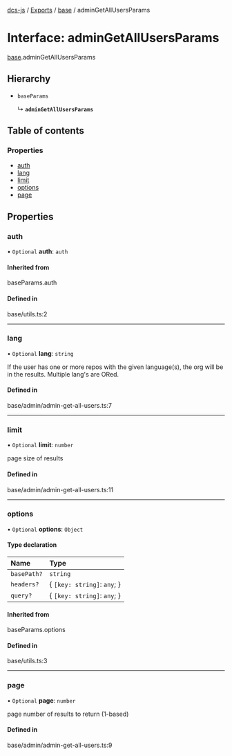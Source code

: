 [dcs-js](../README.md) / [Exports](../modules.md) / [base](../modules/base.md) / adminGetAllUsersParams

# Interface: adminGetAllUsersParams

[base](../modules/base.md).adminGetAllUsersParams

## Hierarchy

- `baseParams`

  ↳ **`adminGetAllUsersParams`**

## Table of contents

### Properties

- [auth](base.adminGetAllUsersParams.md#auth)
- [lang](base.adminGetAllUsersParams.md#lang)
- [limit](base.adminGetAllUsersParams.md#limit)
- [options](base.adminGetAllUsersParams.md#options)
- [page](base.adminGetAllUsersParams.md#page)

## Properties

### <a id="auth" name="auth"></a> auth

• `Optional` **auth**: `auth`

#### Inherited from

baseParams.auth

#### Defined in

base/utils.ts:2

___

### <a id="lang" name="lang"></a> lang

• `Optional` **lang**: `string`

If the user has one or more repos with the given language(s), the org will be in the results. Multiple lang&#39;s are ORed.

#### Defined in

base/admin/admin-get-all-users.ts:7

___

### <a id="limit" name="limit"></a> limit

• `Optional` **limit**: `number`

page size of results

#### Defined in

base/admin/admin-get-all-users.ts:11

___

### <a id="options" name="options"></a> options

• `Optional` **options**: `Object`

#### Type declaration

| Name | Type |
| :------ | :------ |
| `basePath?` | `string` |
| `headers?` | { `[key: string]`: `any`;  } |
| `query?` | { `[key: string]`: `any`;  } |

#### Inherited from

baseParams.options

#### Defined in

base/utils.ts:3

___

### <a id="page" name="page"></a> page

• `Optional` **page**: `number`

page number of results to return (1-based)

#### Defined in

base/admin/admin-get-all-users.ts:9
